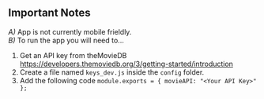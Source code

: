 ## Important Notes

_A)_ App is not currently mobile frieldly.  
_B)_ To run the app you will need to...

1. Get an API key from theMovieDB https://developers.themoviedb.org/3/getting-started/introduction
2. Create a file named `keys_dev.js` inside the `config` folder.
3. Add the following code
   `module.exports = { movieAPI: "<Your API Key>" };`
